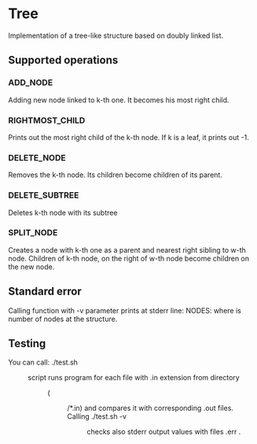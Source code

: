 # Tree
Implementation of a tree-like structure based on doubly linked list.
## Supported operations
### ADD_NODE <k>
Adding new node linked to k-th one. It becomes his most right child.
### RIGHTMOST_CHILD <k>
Prints out the most right child of the k-th node. If k is a leaf, it prints out -1.
### DELETE_NODE <k>
Removes the k-th node. Its children become children of its parent.
### DELETE_SUBTREE <k>
Deletes k-th node with its subtree
### SPLIT_NODE <k> <w>
Creates a node with k-th one as a parent and nearest right sibling to w-th node. Children of k-th node, on the right of w-th node become children on the new node.
## Standard error
Calling function with -v parameter prints at stderr line:
NODES: <n>
where <n> is number of nodes at the structure. 
## Testing 
You can call:
./test.sh <prog> <dir>
script runs <prog> program for each file with .in extension from directory <dir> (<dir>/*.in) and compares it with corresponding .out files. Calling ./test.sh -v <prog> <dir> checks also stderr output values with files .err . 
